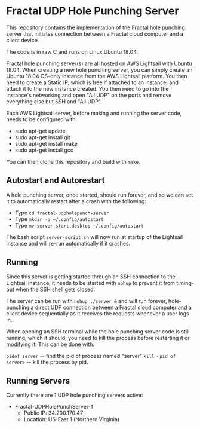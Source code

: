 # Fractal UDP Hole Punching Server

This repository contains the implementation of the Fractal hole punching server that initiates connection between a Fractal cloud computer and a client device.

The code is in raw C and runs on Linux Ubuntu 18.04.

Fractal hole punching server(s) are all hosted on AWS Lightsail with Ubuntu 18.04. When creating a new hole punching server, you can simply create an Ubuntu 18.04 OS-only instance from the AWS Lightsail platform. You then need to create a Static IP, which is free if attached to an instance, and attach it to the new instance created. You then need to go into the instance's networking and open "All UDP" on the ports and remove everything else but SSH and "All UDP".

Each AWS Lightsail server, before making and running the server code, needs to be configured with:
- sudo apt-get update
- sudo apt-get install git
- sudo apt-get install make
- sudo apt-get install gcc

You can then clone this repository and build with `make`.

## Autostart and Autorestart

A hole punching server, once started, should run forever, and so we can set it to automatically restart after a crash with the following:
- Type `cd fractal-udpholepunch-server`
- Type `mkdir -p ~/.config/autostart`
- Type `mv server-start.desktop ~/.config/autostart`

The bash script `server-script.sh` will now run at startup of the Lightsail instance and will re-run automatically if it crashes.

## Running

Since this server is getting started through an SSH connection to the Lightsail instance, it needs to be started with `nohup` to prevent it from timing-out when the SSH shell gets closed. 

The server can be run with `nohup ./server &` and will run forever, hole-punching a direct UDP connection between a Fractal cloud computer and a client device sequentially as it receives the requests whenever a user logs in.

When opening an SSH terminal while the hole punching server code is still running, which it should, you need to kill the process before restarting it or modifying it. This can be done with:

 `pidof server`                      -- find the pid of process named "server"
 `kill <pid of server>`              -- kill the process by pid.

## Running Servers

Currently there are 1 UDP hole punching servers active:
- Fractal-UDPHolePunchServer-1
    - Public IP: 34.200.170.47
    - Location: US-East 1 (Northern Virginia)
